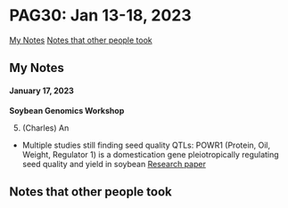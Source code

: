 PAG30: Jan 13-18, 2023
======================

[My Notes](##My-Notes)
[Notes that other people took](##Notes-that-other-people-took)

## My Notes

#### January 17, 2023

__Soybean Genomics Workshop__

5. (Charles) An

  * Multiple studies still finding seed quality QTLs: POWR1 (Protein, Oil, Weight, Regulator 1) is a domestication gene pleiotropically regulating seed quality and yield in soybean [Research paper](https://www.nature.com/articles/s41467-022-30314-7)

## Notes that other people took
